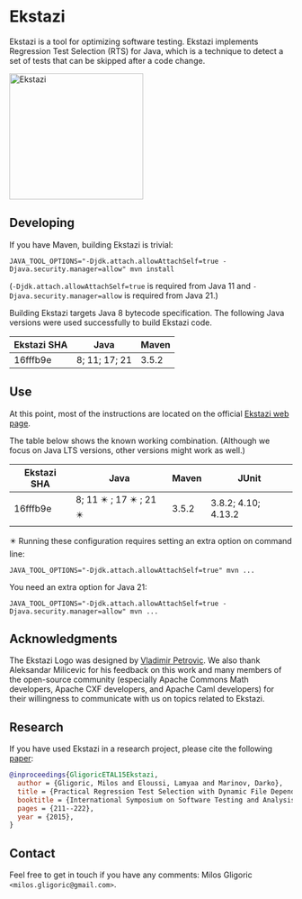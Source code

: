 Ekstazi
=======

Ekstazi is a tool for optimizing software testing. Ekstazi implements
Regression Test Selection (RTS) for Java, which is a technique to
detect a set of tests that can be skipped after a code change.

<img src="http://ekstazi.org/Ekstazi.png" alt="Ekstazi" width="238" height="224"> 

## Developing

If you have Maven, building Ekstazi is trivial:

```
JAVA_TOOL_OPTIONS="-Djdk.attach.allowAttachSelf=true -Djava.security.manager=allow" mvn install
```

(`-Djdk.attach.allowAttachSelf=true` is required from Java 11 and
`-Djava.security.manager=allow` is required from Java 21.)

Building Ekstazi targets Java 8 bytecode specification. The following
Java versions were used successfully to build Ekstazi code.

| Ekstazi SHA | Java | Maven |
| ----------- | ---- | ----- |
| 16fffb9e    | 8; 11; 17; 21 | 3.5.2 |

## Use

At this point, most of the instructions are located on the official
[Ekstazi web page](http://ekstazi.org).

The table below shows the known working combination.  (Although we
focus on Java LTS versions, other versions might work as well.)

| Ekstazi SHA | Java | Maven | JUnit |
| ----------- | ---- | ----- | ----- |
| 16fffb9e    | 8; 11 :eight_pointed_black_star: ; 17 :eight_pointed_black_star: ; 21 :eight_pointed_black_star: | 3.5.2 | 3.8.2; 4.10; 4.13.2 |

:eight_pointed_black_star: Running these configuration requires
setting an extra option on command line:
```
JAVA_TOOL_OPTIONS="-Djdk.attach.allowAttachSelf=true" mvn ...
```
You need an extra option for Java 21:
```
JAVA_TOOL_OPTIONS="-Djdk.attach.allowAttachSelf=true -Djava.security.manager=allow" mvn ...
```

## Acknowledgments

The Ekstazi Logo was designed by [Vladimir
Petrovic](https://rs.linkedin.com/in/vladimirpetrovicdesign).  We also
thank Aleksandar Milicevic for his feedback on this work and many
members of the open-source community (especially Apache Commons Math
developers, Apache CXF developers, and Apache Caml developers) for
their willingness to communicate with us on topics related to Ekstazi.

## Research

If you have used Ekstazi in a research project, please cite the
following
[paper](https://users.ece.utexas.edu/~gligoric/papers/GligoricETAL15Ekstazi.pdf):

```bibtex
@inproceedings{GligoricETAL15Ekstazi,
  author = {Gligoric, Milos and Eloussi, Lamyaa and Marinov, Darko},
  title = {Practical Regression Test Selection with Dynamic File Dependencies},
  booktitle = {International Symposium on Software Testing and Analysis},
  pages = {211--222},
  year = {2015},
}
```

## Contact

Feel free to get in touch if you have any comments: Milos Gligoric
`<milos.gligoric@gmail.com>`.
